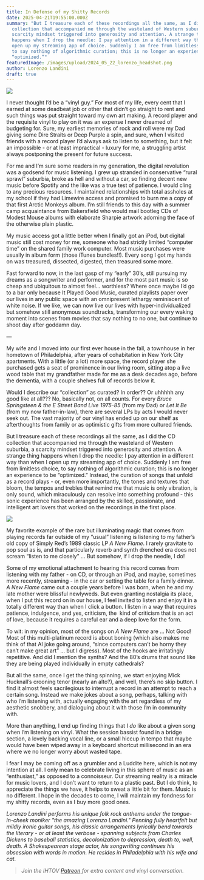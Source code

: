 ```yaml
---
title: In Defense of my Shitty Records
date: 2025-04-21T19:55:00.000Z
summary: "But I treasure each of these recordings all the same, as I did the CD
  collection that accompanied me through the wasteland of Western suburbia, a
  scarcity mindset triggered into generosity and attention. A strange thing
  happens when I drop the needle: I pay attention in a different way than when I
  open up my streaming app of choice. Suddenly I am free from limitless choice,
  to say nothing of algorithmic curation; this is no longer an experience to be
  “optimized.”"
featuredImage: /images/upload/2024_05_22_lorenzo_headshot.png
author: Lorenzo Landini
draft: true
---
```

![](/images/upload/2024_05_22_lorenzo_headshot.png)

I never thought I’d be a “vinyl guy.” For most of my life, every cent that I earned at some deadbeat job or other that didn’t go straight to rent and such things was put straight toward my own art making. A record player and the requisite vinyl to play on it was an expense I never dreamed of budgeting for. Sure, my earliest memories of rock and roll were my Dad giving some Dire Straits or Deep Purple a spin, and sure, when I visited friends with a record player I’d always ask to listen to something, but it felt an impossible - or at least impractical - luxury for me, a struggling artist always postponing the present for future success. 

For me and I’m sure some readers in my generation, the digital revolution was a godsend for music listening. I grew up stranded in conservative “rural sprawl” suburbia, broke as hell and without a car, so finding decent new music before Spotify and the like was a true test of patience. I would cling to any precious resources. I maintained relationships with total assholes at my school if they had Limewire access and promised to burn me a copy of that first Arctic Monkeys album. I’m still friends to this day with a summer camp acquaintance from Bakersfield who would mail bootleg CDs of Modest Mouse albums with elaborate Sharpie artwork adorning the face of the otherwise plain plastic. 

My music access got a little better when I finally got an iPod, but digital music still cost money for me, someone who had strictly limited “computer time” on the shared family work computer. Most music purchases were usually in album form (those iTunes bundles!!). Every song I got my hands on was treasured, dissected, digested, then treasured some more. 

Fast forward to now, in the last gasp of my “early” 30’s, still pursuing my dreams as a songwriter and performer, and for the most part music is so cheap and ubiquitous to almost feel… worthless? Where once maybe I’d go to a bar only because It Played Good Music, curated playlists paper over our lives in any public space with an omnipresent lethargy reminiscent of white noise. If we like, we can now live our lives with hyper-individualized but somehow still anonymous soundtracks, transforming our every waking moment into scenes from movies that say nothing to no one, but continue to shoot day after goddamn day. 

— 

My wife and I moved into our first ever house in the fall, a townhouse in her hometown of Philadelphia, after years of cohabitation in New York City apartments. With a little (or a lot) more space, the record player she purchased gets a seat of prominence in our living room, sitting atop a live wood table that my grandfather made for me as a desk decades ago, before the dementia, with a couple shelves full of records below it. 

Would I describe our “collection” as curated? In order?? Or uhhhhh any good like at all??? No, basically not, on all counts. For every *Bruce Springsteen & the E Street Band Live 1975-85* (from my Dad) or *Let It Be* (from my now father-in-law), there are several LPs by acts I would never seek out. The vast majority of our vinyl has ended up on our shelf as afterthoughts from family or as optimistic gifts from more cultured friends. 

But I treasure each of these recordings all the same, as I did the CD collection that accompanied me through the wasteland of Western suburbia, a scarcity mindset triggered into generosity and attention. A strange thing happens when I drop the needle: I pay attention in a different way than when I open up my streaming app of choice. Suddenly I am free from limitless choice, to say nothing of algorithmic curation; this is no longer an experience to be “optimized.” Instead, the curation of songs that unfold as a record plays - or, even more importantly, the tones and textures that bloom, the tempos and trebles that remind me that music is only vibration, is only sound, which miraculously can resolve into something profound - this sonic experience has been arranged by the skilled, passionate, and intelligent art lovers that worked on the recordings in the first place. 

![](/images/upload/img_3519.jpg)

My favorite example of the rare but illuminating magic that comes from playing records far outside of my “usual” listening is listening to my father’s old copy of Simply Red’s 1989 classic LP *A New Flame*. I rarely gravitate to pop soul as is, and that particularly reverb and synth drenched era does not scream “listen to me closely” … But somehow, if I drop the needle, I do! 

Some of my emotional attachment to hearing this record comes from listening with my father - on CD, or through an iPod, and maybe, sometimes more recently, streaming - in the car or setting the table for a family dinner. *A New Flame* came out a couple years before I was born, when he and my late mother were blissful newlyweds. But even granting nostalgia its place, when I put this record on in our house, I feel invited to listen and enjoy it in a totally different way than when I click a button. I listen in a way that requires patience, indulgence, and yes, criticism, the  kind of criticism that is an act of love, because it requires a careful ear and a deep love for the form. 

To wit: in my opinion, most of the songs on *A New Flame* are … Not Good! Most of this multi-platinum record is about boning (which also makes me think of that AI joke going around, “since computers can’t be horny they can’t make great art” … but I digress). Most of the hooks are irritatingly repetitive. And did I mention the synths? And the 80’s drums that sound like they are being played individually in empty cathedrals? 

But all the same, once I get the thing spinning, we start enjoying Mick Hucknall’s crooning tenor (nearly an alto?), and well, there’s no skip button. I find it almost feels sacrilegious to interrupt a record in an attempt to reach a certain song. Instead we make jokes about a song, perhaps, talking with who I’m listening with, actually engaging with the art regardless of my aesthetic snobbery, and dialoguing about it with those I’m in community with.

More than anything, I end up finding things that I *do* like about a given song when I’m listening on vinyl. What the session bassist found in a bridge section, a lovely backing vocal line, or a small hiccup in tempo that maybe would have been wiped away in a keyboard shortcut millisecond in an era where we no longer worry about wasted tape. 

I fear I may be coming off as a grumbler and a Luddite here, which is not my intention at all. I only mean to celebrate living in this sphere of music as an “enthusiast,” as opposed to a connoisseur. Our streaming reality is a miracle for music lovers, and I don’t want to return to a plastic past. But I do think, to appreciate the things we have, it helps to sweat a little bit for them. Music is no different. I hope in the decades to come, I will maintain my fondness for my shitty records, even as I buy more good ones. 

*Lorenzo Landini performs his unique folk rock anthems under the tongue-in-cheek moniker "the amazing Lorenzo Landini." Penning fully heartfelt but mildly ironic guitar songs, his classic arrangements lyrically bend towards the literary - or at least the verbose - spanning subjects from Charles Dickens to baseball statistics, decolonization to depression, death to, well, death. A Shakespearean stage actor, his songwriting continues his obsession with words in motion. He resides in Philadelphia with his wife and cat.* 

>
>
> *Join the IHTOV [Patreon](https://www.patreon.com/c/IHaveThatonVinyl) for extra content and vinyl conversation.*
>
>
>
>
>
>
>
>
>
>
>
>
>
>
